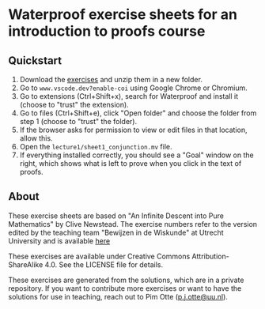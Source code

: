 # Waterproof exercise sheets for an introduction to proofs course

## Quickstart

1. Download the [exercises](https://github.com/impermeable/introduction-to-proof-sheets/archive/refs/heads/main.zip) and unzip them in a new folder.
2. Go to `www.vscode.dev?enable-coi` using Google Chrome or Chromium.
3. Go to extensions (Ctrl+Shift+x), search for Waterproof and install it (choose to "trust" the extension).
4. Go to files (Ctrl+Shift+e), click "Open folder" and choose the folder from step 1 (choose to "trust" the folder).
5. If the browser asks for permission to view or edit files in that location,
allow this.
6. Open the `lecture1/sheet1_conjunction.mv` file. 
7. If everything installed correctly, you should see a "Goal" window on the right, which shows what is left to prove when you click in the text of proofs.

## About

These exercise sheets are based on "An Infinite Descent into Pure Mathematics" by Clive Newstead. 
The exercise numbers refer to the version edited by the teaching team "Bewijzen in de Wiskunde" at Utrecht University and is available [here](https://github.com/pimotte/infdesc/releases/download/v2025/infdesc.pdf)

These exercises are available under Creative Commons Attribution-ShareAlike 4.0. See the LICENSE file for details.

These exercises are generated from the solutions, which are in a private repository. If you want to contribute more exercises or want to have the solutions for use in teaching, reach out to Pim Otte (p.j.otte@uu.nl).
